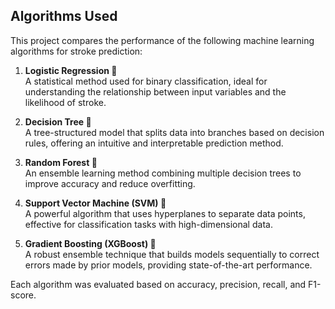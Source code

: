  ## Algorithms Used 

This project compares the performance of the following machine learning algorithms for stroke prediction:

1. **Logistic Regression 🧮**  
   A statistical method used for binary classification, ideal for understanding the relationship between input variables and the likelihood of stroke.

2. **Decision Tree 🌳**  
   A tree-structured model that splits data into branches based on decision rules, offering an intuitive and interpretable prediction method. 

3. **Random Forest 🌲**  
   An ensemble learning method combining multiple decision trees to improve accuracy and reduce overfitting.

4. **Support Vector Machine (SVM) 📏**  
   A powerful algorithm that uses hyperplanes to separate data points, effective for classification tasks with high-dimensional data.

5. **Gradient Boosting (XGBoost) 🚀**  
   A robust ensemble technique that builds models sequentially to correct errors made by prior models, providing state-of-the-art performance.

Each algorithm was evaluated based on accuracy, precision, recall, and F1-score.
